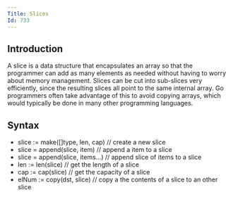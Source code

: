 ```yaml
---
Title: Slices
Id: 733
---
```


## Introduction
A slice is a data structure that encapsulates an array so that the programmer can add as many elements as needed without having to worry about memory management. Slices can be cut into sub-slices very efficiently, since the resulting slices all point to the same internal array. Go programmers often take advantage of this to avoid copying arrays, which would typically be done in many other programming languages.

## Syntax
 - slice := make([]type, len, cap) // create a new slice
 - slice = append(slice, item) // append a item to a slice
 - slice = append(slice, items...) // append slice of items to a slice
 - len := len(slice) // get the length of a slice
 - cap := cap(slice) // get the capacity of a slice
 - elNum := copy(dst, slice) // copy a the contents of a slice to an other slice
